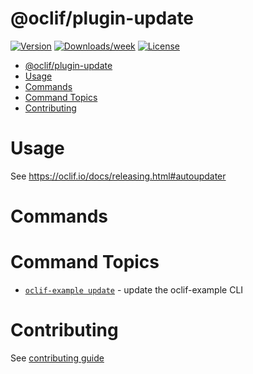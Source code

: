 # @oclif/plugin-update

[![Version](https://img.shields.io/npm/v/@oclif/plugin-update.svg)](https://npmjs.org/package/@oclif/plugin-update)
[![Downloads/week](https://img.shields.io/npm/dw/@oclif/plugin-update.svg)](https://npmjs.org/package/@oclif/plugin-update)
[![License](https://img.shields.io/npm/l/@oclif/plugin-update.svg)](https://github.com/oclif/plugin-update/blob/main/package.json)

<!-- toc -->

- [@oclif/plugin-update](#oclifplugin-update)
- [Usage](#usage)
- [Commands](#commands)
- [Command Topics](#command-topics)
- [Contributing](#contributing)
<!-- tocstop -->

# Usage

See https://oclif.io/docs/releasing.html#autoupdater

# Commands

<!-- commands -->

# Command Topics

- [`oclif-example update`](docs/update.md) - update the oclif-example CLI

<!-- commandsstop -->

# Contributing

See [contributing guide](./CONRTIBUTING.md)
